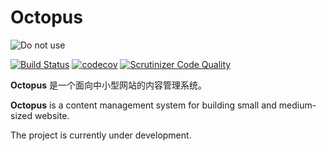 Octopus
==========
![Do not use](https://img.shields.io/badge/Under%20development-Don%20not%20use-red)

[![Build Status](https://scrutinizer-ci.com/g/aspirantzhang/octopus/badges/build.png?b=refactor)](https://scrutinizer-ci.com/g/aspirantzhang/octopus/build-status/refactor)
[![codecov](https://codecov.io/gh/aspirantzhang/octopus/branch/refactor/graph/badge.svg?token=6XIRAB8AKX)](https://codecov.io/gh/aspirantzhang/octopus)
[![Scrutinizer Code Quality](https://scrutinizer-ci.com/g/aspirantzhang/octopus/badges/quality-score.png?b=refactor)](https://scrutinizer-ci.com/g/aspirantzhang/octopus/?branch=refactor)
<!-- [![Codacy Badge](https://app.codacy.com/project/badge/Grade/7431742994df4ded9dcfba54dbd0f8b4)](https://www.codacy.com/gh/aspirantzhang/octopus/dashboard?utm_source=github.com&amp;utm_medium=referral&amp;utm_content=aspirantzhang/octopus&amp;utm_campaign=Badge_Grade)
[![Quality Gate Status](https://sonarcloud.io/api/project_badges/measure?project=aspirantzhang_octopus&metric=alert_status)](https://sonarcloud.io/dashboard?id=aspirantzhang_octopus)
[![PHPStan](https://img.shields.io/badge/PHPStan-level%205-brightgreen.svg?style=flat)](https://phpstan.org/) -->

**Octopus** 是一个面向中小型网站的内容管理系统。

**Octopus** is a content management system for building small and medium-sized website.

The project is currently under development.
